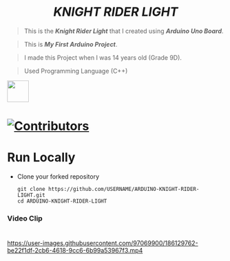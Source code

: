 # <div align="center"><b><i>KNIGHT RIDER LIGHT</i></b></div>

> This is the <b><i>Knight Rider Light</i></b> that I created using <b><i>Arduino Uno Board</i></b>.

> This is <b><i>My First Arduino Project</i></b>.

> I made this Project when I was 14 years old (Grade 9D).

> Used Programming Language (C++) 

<a href="https://www.w3schools.com/cpp/default.asp"><img src="https://img.icons8.com/color/344/c-plus-plus-logo.png" height="50px"><a>
    

# [![Contributors](https://img.shields.io/badge/Contributors-1-lawngreen.svg?style=flat-square)](#contributors-)


# Run Locally

- Clone your forked repository
    
    ```
    git clone https://github.com/USERNAME/ARDUINO-KNIGHT-RIDER-LIGHT.git
    cd ARDUINO-KNIGHT-RIDER-LIGHT
    ```



### Video Clip
#    
https://user-images.githubusercontent.com/97069900/186129762-be22f1df-2cb6-4618-9cc6-6b99a53967f3.mp4


